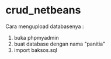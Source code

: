 # crud_netbeans
Cara mengupload databasenya :
1. buka phpmyadmin
2. buat database dengan nama "panitia"
3. import baksos.sql
